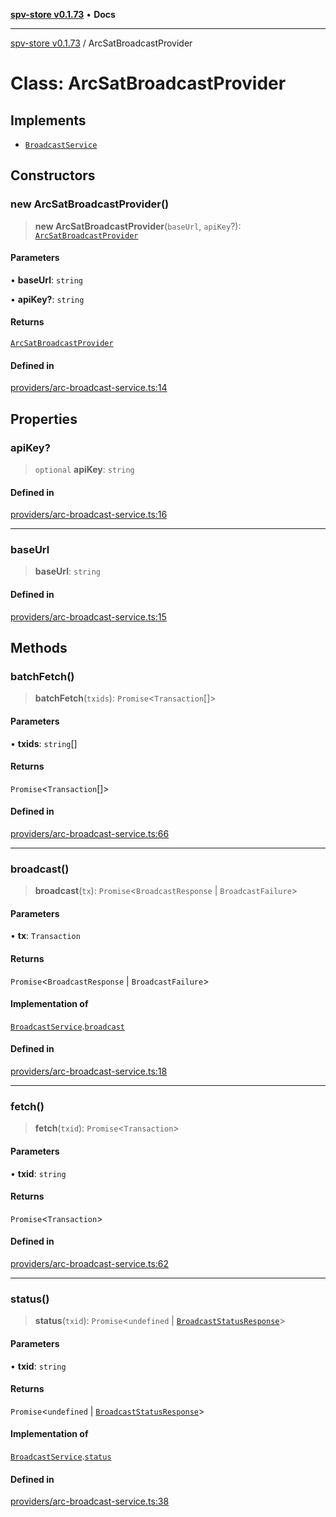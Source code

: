 [**spv-store v0.1.73**](../README.md) • **Docs**

***

[spv-store v0.1.73](../globals.md) / ArcSatBroadcastProvider

# Class: ArcSatBroadcastProvider

## Implements

- [`BroadcastService`](../interfaces/BroadcastService.md)

## Constructors

### new ArcSatBroadcastProvider()

> **new ArcSatBroadcastProvider**(`baseUrl`, `apiKey`?): [`ArcSatBroadcastProvider`](ArcSatBroadcastProvider.md)

#### Parameters

• **baseUrl**: `string`

• **apiKey?**: `string`

#### Returns

[`ArcSatBroadcastProvider`](ArcSatBroadcastProvider.md)

#### Defined in

[providers/arc-broadcast-service.ts:14](https://github.com/bitcoin-sv/spv-store/blob/9735342843cd2ea4b04983988f1fa98b59c98947/src/providers/arc-broadcast-service.ts#L14)

## Properties

### apiKey?

> `optional` **apiKey**: `string`

#### Defined in

[providers/arc-broadcast-service.ts:16](https://github.com/bitcoin-sv/spv-store/blob/9735342843cd2ea4b04983988f1fa98b59c98947/src/providers/arc-broadcast-service.ts#L16)

***

### baseUrl

> **baseUrl**: `string`

#### Defined in

[providers/arc-broadcast-service.ts:15](https://github.com/bitcoin-sv/spv-store/blob/9735342843cd2ea4b04983988f1fa98b59c98947/src/providers/arc-broadcast-service.ts#L15)

## Methods

### batchFetch()

> **batchFetch**(`txids`): `Promise`\<`Transaction`[]\>

#### Parameters

• **txids**: `string`[]

#### Returns

`Promise`\<`Transaction`[]\>

#### Defined in

[providers/arc-broadcast-service.ts:66](https://github.com/bitcoin-sv/spv-store/blob/9735342843cd2ea4b04983988f1fa98b59c98947/src/providers/arc-broadcast-service.ts#L66)

***

### broadcast()

> **broadcast**(`tx`): `Promise`\<`BroadcastResponse` \| `BroadcastFailure`\>

#### Parameters

• **tx**: `Transaction`

#### Returns

`Promise`\<`BroadcastResponse` \| `BroadcastFailure`\>

#### Implementation of

[`BroadcastService`](../interfaces/BroadcastService.md).[`broadcast`](../interfaces/BroadcastService.md#broadcast)

#### Defined in

[providers/arc-broadcast-service.ts:18](https://github.com/bitcoin-sv/spv-store/blob/9735342843cd2ea4b04983988f1fa98b59c98947/src/providers/arc-broadcast-service.ts#L18)

***

### fetch()

> **fetch**(`txid`): `Promise`\<`Transaction`\>

#### Parameters

• **txid**: `string`

#### Returns

`Promise`\<`Transaction`\>

#### Defined in

[providers/arc-broadcast-service.ts:62](https://github.com/bitcoin-sv/spv-store/blob/9735342843cd2ea4b04983988f1fa98b59c98947/src/providers/arc-broadcast-service.ts#L62)

***

### status()

> **status**(`txid`): `Promise`\<`undefined` \| [`BroadcastStatusResponse`](../interfaces/BroadcastStatusResponse.md)\>

#### Parameters

• **txid**: `string`

#### Returns

`Promise`\<`undefined` \| [`BroadcastStatusResponse`](../interfaces/BroadcastStatusResponse.md)\>

#### Implementation of

[`BroadcastService`](../interfaces/BroadcastService.md).[`status`](../interfaces/BroadcastService.md#status)

#### Defined in

[providers/arc-broadcast-service.ts:38](https://github.com/bitcoin-sv/spv-store/blob/9735342843cd2ea4b04983988f1fa98b59c98947/src/providers/arc-broadcast-service.ts#L38)

